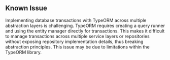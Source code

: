 ## Known Issue
Implementing database transactions with TypeORM across multiple abstraction layers is challenging. TypeORM requires creating a query runner and using the entity manager directly for transactions. This makes it difficult to manage transactions across multiple service layers or repositories without exposing repository implementation details, thus breaking abstraction principles. This issue may be due to limitations within the TypeORM library.